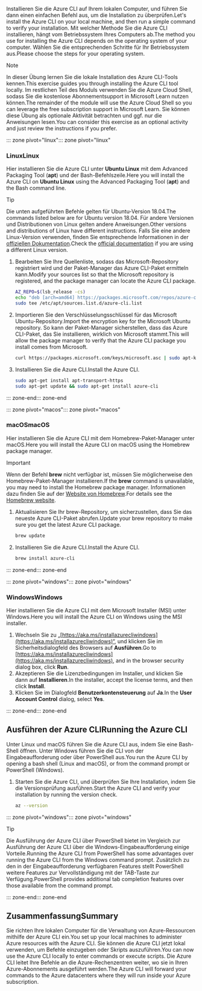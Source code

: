 <span data-ttu-id="2be3e-101">Installieren Sie die Azure CLI auf Ihrem lokalen Computer, und führen Sie dann einen einfachen Befehl aus, um die Installation zu überprüfen.</span><span class="sxs-lookup"><span data-stu-id="2be3e-101">Let's install the Azure CLI on your local machine, and then run a simple command to verify your installation.</span></span> <span data-ttu-id="2be3e-102">Mit welcher Methode Sie die Azure CLI installieren, hängt vom Betriebssystem Ihres Computers ab.</span><span class="sxs-lookup"><span data-stu-id="2be3e-102">The method you use for installing the Azure CLI depends on the operating system of your computer.</span></span> <span data-ttu-id="2be3e-103">Wählen Sie die entsprechenden Schritte für Ihr Betriebssystem aus.</span><span class="sxs-lookup"><span data-stu-id="2be3e-103">Please choose the steps for your operating system.</span></span>

> [!NOTE]
> <span data-ttu-id="2be3e-104">In dieser Übung lernen Sie die lokale Installation des Azure CLI-Tools kennen.</span><span class="sxs-lookup"><span data-stu-id="2be3e-104">This exercise guides you through installing the Azure CLI tool locally.</span></span> <span data-ttu-id="2be3e-105">Im restlichen Teil des Moduls verwenden Sie die Azure Cloud Shell, sodass Sie die kostenlose Abonnementsupport in Microsoft Learn nutzen können.</span><span class="sxs-lookup"><span data-stu-id="2be3e-105">The remainder of the module will use the Azure Cloud Shell so you can leverage the free subscription support in Microsoft Learn.</span></span> <span data-ttu-id="2be3e-106">Sie können diese Übung als optionale Aktivität betrachten und ggf. nur die Anweisungen lesen.</span><span class="sxs-lookup"><span data-stu-id="2be3e-106">You can consider this exercise as an optional activity and just review the instructions if you prefer.</span></span>

<span data-ttu-id="2be3e-107">::: zone pivot="linux"</span><span class="sxs-lookup"><span data-stu-id="2be3e-107">::: zone pivot="linux"</span></span>

### <a name="linux"></a><span data-ttu-id="2be3e-108">Linux</span><span class="sxs-lookup"><span data-stu-id="2be3e-108">Linux</span></span>

<span data-ttu-id="2be3e-109">Hier installieren Sie die Azure CLI unter **Ubuntu Linux** mit dem Advanced Packaging Tool (**apt**) und der Bash-Befehlszeile.</span><span class="sxs-lookup"><span data-stu-id="2be3e-109">Here you will install the Azure CLI on **Ubuntu Linux** using the Advanced Packaging Tool (**apt**) and the Bash command line.</span></span>

> [!TIP]
> <span data-ttu-id="2be3e-110">Die unten aufgeführten Befehle gelten für Ubuntu-Version 18.04.</span><span class="sxs-lookup"><span data-stu-id="2be3e-110">The commands listed below are for Ubuntu version 18.04.</span></span> <span data-ttu-id="2be3e-111">Für andere Versionen und Distributionen von Linux gelten andere Anweisungen.</span><span class="sxs-lookup"><span data-stu-id="2be3e-111">Other versions and distributions of Linux have different instructions.</span></span> <span data-ttu-id="2be3e-112">Falls Sie eine andere Linux-Version verwenden, finden Sie entsprechende Informationen in der [offiziellen Dokumentation](https://docs.microsoft.com/cli/azure/install-azure-cli).</span><span class="sxs-lookup"><span data-stu-id="2be3e-112">Check the [official documentation](https://docs.microsoft.com/cli/azure/install-azure-cli) if you are using a different Linux version.</span></span>

1. <span data-ttu-id="2be3e-113">Bearbeiten Sie Ihre Quellenliste, sodass das Microsoft-Repository registriert wird und der Paket-Manager das Azure CLI-Paket ermitteln kann.</span><span class="sxs-lookup"><span data-stu-id="2be3e-113">Modify your sources list so that the Microsoft repository is registered, and the package manager can locate the Azure CLI package.</span></span>

    ```bash
    AZ_REPO=$(lsb_release -cs)
    echo "deb [arch=amd64] https://packages.microsoft.com/repos/azure-cli/ $AZ_REPO main" | \
    sudo tee /etc/apt/sources.list.d/azure-cli.list
    ```

1. <span data-ttu-id="2be3e-114">Importieren Sie den Verschlüsselungsschlüssel für das Microsoft Ubuntu-Repository.</span><span class="sxs-lookup"><span data-stu-id="2be3e-114">Import the encryption key for the Microsoft Ubuntu repository.</span></span> <span data-ttu-id="2be3e-115">So kann der Paket-Manager sicherstellen, dass das Azure CLI-Paket, das Sie installieren, wirklich von Microsoft stammt.</span><span class="sxs-lookup"><span data-stu-id="2be3e-115">This will allow the package manager to verify that the Azure CLI package you install comes from Microsoft.</span></span>

    ```bash
    curl https://packages.microsoft.com/keys/microsoft.asc | sudo apt-key add -
    ```

1. <span data-ttu-id="2be3e-116">Installieren Sie die Azure CLI.</span><span class="sxs-lookup"><span data-stu-id="2be3e-116">Install the Azure CLI.</span></span>

    ```bash
    sudo apt-get install apt-transport-https
    sudo apt-get update && sudo apt-get install azure-cli
    ```

<span data-ttu-id="2be3e-117">::: zone-end</span><span class="sxs-lookup"><span data-stu-id="2be3e-117">::: zone-end</span></span>

<span data-ttu-id="2be3e-118">::: zone pivot="macos"</span><span class="sxs-lookup"><span data-stu-id="2be3e-118">::: zone pivot="macos"</span></span>

### <a name="macos"></a><span data-ttu-id="2be3e-119">macOS</span><span class="sxs-lookup"><span data-stu-id="2be3e-119">macOS</span></span>

<span data-ttu-id="2be3e-120">Hier installieren Sie die Azure CLI mit dem Homebrew-Paket-Manager unter macOS.</span><span class="sxs-lookup"><span data-stu-id="2be3e-120">Here you will install the Azure CLI on macOS using the Homebrew package manager.</span></span>

> [!IMPORTANT]
> <span data-ttu-id="2be3e-121">Wenn der Befehl **brew** nicht verfügbar ist, müssen Sie möglicherweise den Homebrew-Paket-Manager installieren.</span><span class="sxs-lookup"><span data-stu-id="2be3e-121">If the **brew** command is unavailable, you may need to install the Homebrew package manager.</span></span> <span data-ttu-id="2be3e-122">Informationen dazu finden Sie auf der [Website von Homebrew](https://brew.sh/).</span><span class="sxs-lookup"><span data-stu-id="2be3e-122">For details see the [Homebrew website](https://brew.sh/).</span></span>

1. <span data-ttu-id="2be3e-123">Aktualisieren Sie Ihr brew-Repository, um sicherzustellen, dass Sie das neueste Azure CLI-Paket abrufen.</span><span class="sxs-lookup"><span data-stu-id="2be3e-123">Update your brew repository to make sure you get the latest Azure CLI package.</span></span>

    ```bash
    brew update
    ```

1. <span data-ttu-id="2be3e-124">Installieren Sie die Azure CLI.</span><span class="sxs-lookup"><span data-stu-id="2be3e-124">Install the Azure CLI.</span></span>

    ```bash
    brew install azure-cli
    ```

<span data-ttu-id="2be3e-125">::: zone-end</span><span class="sxs-lookup"><span data-stu-id="2be3e-125">::: zone-end</span></span>

<span data-ttu-id="2be3e-126">::: zone pivot="windows"</span><span class="sxs-lookup"><span data-stu-id="2be3e-126">::: zone pivot="windows"</span></span>

### <a name="windows"></a><span data-ttu-id="2be3e-127">Windows</span><span class="sxs-lookup"><span data-stu-id="2be3e-127">Windows</span></span>

<span data-ttu-id="2be3e-128">Hier installieren Sie die Azure CLI mit dem Microsoft Installer (MSI) unter Windows.</span><span class="sxs-lookup"><span data-stu-id="2be3e-128">Here you will install the Azure CLI on Windows using the MSI installer.</span></span>

1. <span data-ttu-id="2be3e-129">Wechseln Sie zu „[https://aka.ms/installazurecliwindows](https://aka.ms/installazurecliwindows)“, und klicken Sie im Sicherheitsdialogfeld des Browsers auf **Ausführen**.</span><span class="sxs-lookup"><span data-stu-id="2be3e-129">Go to [https://aka.ms/installazurecliwindows](https://aka.ms/installazurecliwindows), and in the browser security dialog box, click **Run**.</span></span>
1. <span data-ttu-id="2be3e-130">Akzeptieren Sie die Lizenzbedingungen im Installer, und klicken Sie dann auf **Installieren**.</span><span class="sxs-lookup"><span data-stu-id="2be3e-130">In the installer, accept the license terms, and then click **Install**.</span></span>
1. <span data-ttu-id="2be3e-131">Klicken Sie im Dialogfeld **Benutzerkontensteuerung** auf **Ja**.</span><span class="sxs-lookup"><span data-stu-id="2be3e-131">In the **User Account Control** dialog, select **Yes**.</span></span>

<span data-ttu-id="2be3e-132">::: zone-end</span><span class="sxs-lookup"><span data-stu-id="2be3e-132">::: zone-end</span></span>

## <a name="running-the-azure-cli"></a><span data-ttu-id="2be3e-133">Ausführen der Azure CLI</span><span class="sxs-lookup"><span data-stu-id="2be3e-133">Running the Azure CLI</span></span>

<span data-ttu-id="2be3e-134">Unter Linux und macOS führen Sie die Azure CLI aus, indem Sie eine Bash-Shell öffnen. Unter Windows führen Sie die CLI von der Eingabeaufforderung oder über PowerShell aus.</span><span class="sxs-lookup"><span data-stu-id="2be3e-134">You run the Azure CLI by opening a bash shell (Linux and macOS), or from the command prompt or PowerShell (Windows).</span></span>

1. <span data-ttu-id="2be3e-135">Starten Sie die Azure CLI, und überprüfen Sie Ihre Installation, indem Sie die Versionsprüfung ausführen.</span><span class="sxs-lookup"><span data-stu-id="2be3e-135">Start the Azure CLI and verify your installation by running the version check.</span></span>

    ```bash
    az --version
    ```

<span data-ttu-id="2be3e-136">::: zone pivot="windows"</span><span class="sxs-lookup"><span data-stu-id="2be3e-136">::: zone pivot="windows"</span></span>

> [!TIP]
> <span data-ttu-id="2be3e-137">Die Ausführung der Azure CLI über PowerShell bietet im Vergleich zur Ausführung der Azure CLI über die Windows-Eingabeaufforderung einige Vorteile.</span><span class="sxs-lookup"><span data-stu-id="2be3e-137">Running the Azure CLI from PowerShell has some advantages over running the Azure CLI from the Windows command prompt.</span></span> <span data-ttu-id="2be3e-138">Zusätzlich zu den in der Eingabeaufforderung verfügbaren Features stellt PowerShell weitere Features zur Vervollständigung mit der TAB-Taste zur Verfügung.</span><span class="sxs-lookup"><span data-stu-id="2be3e-138">PowerShell provides additional tab completion features over those available from the command prompt.</span></span> 

<span data-ttu-id="2be3e-139">::: zone-end</span><span class="sxs-lookup"><span data-stu-id="2be3e-139">::: zone-end</span></span>

## <a name="summary"></a><span data-ttu-id="2be3e-140">Zusammenfassung</span><span class="sxs-lookup"><span data-stu-id="2be3e-140">Summary</span></span>

<span data-ttu-id="2be3e-141">Sie richten Ihre lokalen Computer für die Verwaltung von Azure-Ressourcen mithilfe der Azure CLI ein.</span><span class="sxs-lookup"><span data-stu-id="2be3e-141">You set up your local machines to administer Azure resources with the Azure CLI.</span></span> <span data-ttu-id="2be3e-142">Sie können die Azure CLI jetzt lokal verwenden, um Befehle einzugeben oder Skripts auszuführen.</span><span class="sxs-lookup"><span data-stu-id="2be3e-142">You can now use the Azure CLI locally to enter commands or execute scripts.</span></span> <span data-ttu-id="2be3e-143">Die Azure CLI leitet Ihre Befehle an die Azure-Rechenzentren weiter, wo sie in Ihren Azure-Abonnements ausgeführt werden.</span><span class="sxs-lookup"><span data-stu-id="2be3e-143">The Azure CLI will forward your commands to the Azure datacenters where they will run inside your Azure subscription.</span></span>